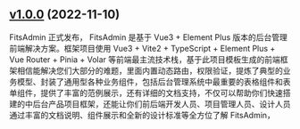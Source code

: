
## [v1.0.0](https://github.com/caoguanjie/fitsadmin/tree/v1.0.0) (2022-11-10)

FitsAdmin 正式发布， FitsAdmin 是基于 Vue3 + Element Plus 版本的后台管理前端解决方案。框架项目使用 Vue3 + Vite2 + TypeScript + Element Plus + Vue Router + Pinia + Volar 等前端最主流技术栈，基于此项目模板生成的前端框架相信能解决您们大部分的难题，里面内置动态路由，权限验证，提炼了典型的业务模型、封装了通用型各种业务组件，包括后台管理系统中最重要的表格组件和表单组件，提供了丰富的范例展示，还有详细的文档支持，不仅可以帮助你们快速搭建的中后台产品项目框架，还能让你们前后端开发人员、项目管理人员、设计人员通过丰富的文档说明、组件展示和全新的设计标准等全方位了解 FitsAdmin，
